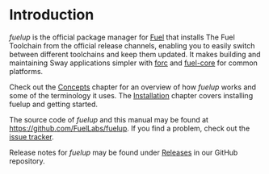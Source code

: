 # Introduction

_fuelup_ is the official package manager for [Fuel] that installs The Fuel Toolchain
from the official release channels, enabling you to easily switch between different
toolchains and keep them updated. It makes building and maintaining Sway applications
simpler with [forc] and [fuel-core] for common platforms.

Check out the [Concepts] chapter for an overview of how _fuelup_ works and some
of the terminology it uses. The [Installation] chapter covers installing
fuelup and getting started.

The source code of _fuelup_ and this manual may be found at
<https://github.com/FuelLabs/fuelup>. If you find a problem, check out the
[issue tracker].

Release notes for _fuelup_ may be found under [Releases] in our GitHub repository.

[fuel]: https://fuel.network/
[forc]: https://github.com/FuelLabs/sway/tree/master/forc
[fuel-core]: https://github.com/FuelLabs/fuel-core
[releases]: https://github.com/FuelLabs/fuelup/releases
[concepts]: concepts/index.md
[installation]: installation/index.md
[issue tracker]: https://github.com/FuelLabs/fuelup/issues
